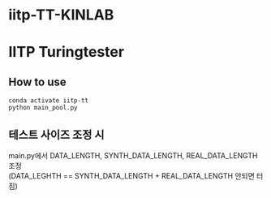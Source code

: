 # iitp-TT-KINLAB
 
IITP Turingtester
===
How to use
---
```
conda activate iitp-tt
python main_pool.py
```

테스트 사이즈 조정 시
---
main.py에서 DATA_LENGTH, SYNTH_DATA_LENGTH, REAL_DATA_LENGTH 조정   
(DATA_LEGHTH == SYNTH_DATA_LENGTH + REAL_DATA_LENGTH 안되면 터짐)
